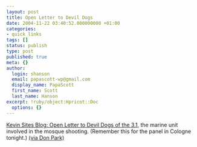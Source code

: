 ```yaml
---
layout: post
title: Open Letter to Devil Dogs
date: 2004-11-22 03:40:52.000000000 +01:00
categories:
- quick links
tags: []
status: publish
type: post
published: true
meta: {}
author:
  login: shanson
  email: papascott-wp@gmail.com
  display_name: PapaScott
  first_name: Scott
  last_name: Hanson
excerpt: !ruby/object:Hpricot::Doc
  options: {}
---
```

<p><a title="Kevin Sites Blog" href="http://www.kevinsites.net/2004_11_21_archive.html#110107420331292115">Kevin Sites Blog: Open Letter to Devil Dogs of the 3.1</a>, the marine unit involved in the mosque shooting. (Remember this for the panel in Cologne tonight.) <a title="Don Park's Daily Habit - Blogging at Its Best" href="http://www.docuverse.com/blog/donpark/EntryViewPage.aspx?guid=4e917f40-575d-47d9-84a1-1809862f7f36">(via Don Park)</a></p>
